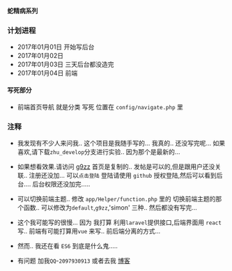 #### 蛇精病系列

### 计划进程

- 2017年01月01日 开始写后台
- 2017年01月02日 
- 2017年01月03日 三天后台都没造完
- 2017年01月04日 前端

#### 写死部分

- 前端首页导航 就是分类 写死 位置在 `config/navigate.php` 里

### 注释

 - 我发现有不少人来问我..   这个项目是我随手写的... 我真的.. 还没写完呢...  如果喜欢,请下载`zhu_develop`分支进行实验.. 因为那个是最新的...

 - 如果想看效果.请访问 [g9zz](http://bbs.g9zz.com)  首页是复制的.. 发帖是可以的,但是跟用户还没关联..  注册还没加... 可以`点击登陆` 登陆请使用 `github` 授权登陆,然后可以看到后台.... 后台权限还没加完..... 
 - 可以切换前端主题.. 修改 `app/Helper/function.php` 里的 切换前端主题的那个函数..  可以修改为`default`,`g9zz`,'simon' 三种.. 然后都没有写完...

 -  这个我可能写的很慢... 因为 我打算 利用`laravel`提供接口,后端界面用 `react` 写..  前端有可能打算用`vue` 来写..  前后端分离的方式...  

 -  然而..  我还在看 `ES6` 到底是什么鬼.....

 -  有问题 加我`QQ`-`2097930913`  或者去我 [博客](http://www.iphpt.com) 
